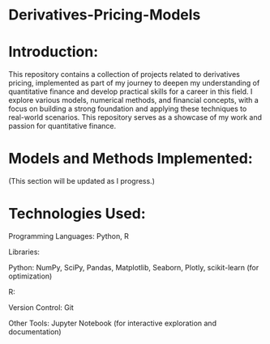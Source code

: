 # Derivatives-Pricing-Models

# Introduction:

This repository contains a collection of projects related to derivatives pricing, implemented as part of my journey to deepen my understanding of quantitative finance and develop practical skills for a career in this field. I explore various models, numerical methods, and financial concepts, with a focus on building a strong foundation and applying these techniques to real-world scenarios. This repository serves as a showcase of my work and passion for quantitative finance.

 # Models and Methods Implemented:

(This section will be updated as I progress.)

# Technologies Used:

Programming Languages: Python, R

Libraries:

Python: NumPy, SciPy, Pandas, Matplotlib, Seaborn, Plotly, scikit-learn (for optimization)

R: 

Version Control: Git

Other Tools: Jupyter Notebook (for interactive exploration and documentation)
